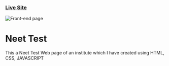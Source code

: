 ### [Live Site](https://jayant1139.github.io/neetTest/)
![Front-end page](https://i.ibb.co/gM3FgPk/Screenshot-2021-10-16-211352.jpg)
# Neet Test
This a Neet Test Web page of an institute which I have created using HTML, CSS, JAVASCRIPT 


